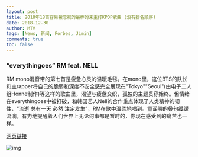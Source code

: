 ```yaml
---
layout: post
title: 2018年18首容易被忽视的最棒的未主打KPOP歌曲 (没有排名顺序)
date: 2018-12-30
author: MTV
tags: [News, 新闻, Forbes, Jimin]
comments: true
toc: false
---
```


### “everythingoes” RM feat. NELL

RM mono混音带的第七首是疲惫心灵的温暖毛毯。在mono里，这位BTS的队长和主rapper将自己的脆弱和深度不安全感完全展现在"Tokyo""Seoul"(由电子二人组Honne制作)等这样的歌曲里，渴望与疲惫交织，孤独的主题贯穿始终。但情绪在everythingoes中被打破，和韩国艺人Nell的合作重点体现了人类精神的韧性，“流逝 总有一天 必然 注定发生”，RM在歌中温柔地唱到。童谣般的叠句缓缓流淌，有力地提醒着人们世界上无论何事都是暂时的，你现在感受到的痛苦也一样。

 [网页链接](http://t.cn/EbCXROA)

![img](https://tva1.sinaimg.cn/large/007S8ZIlgy1gfz9ieiuuyj30j60qtjv3.jpg#pic_center)